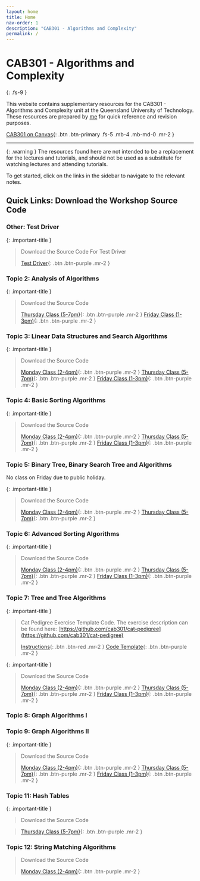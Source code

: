```yaml
---
layout: home
title: Home
nav-order: 1
description: "CAB301 - Algorithms and Complexity"
permalink: /
---
```


# CAB301 - Algorithms and Complexity
{: .fs-9 }

This website contains supplementary resources for the CAB301 - Algorithms and Complexity unit at the Queensland University of Technology. These resources are prepared by [me](https://github.com/autumnssuns) for quick reference and revision purposes.

[CAB301 on Canvas](https://canvas.qut.edu.au/courses/1910/modules){: .btn .btn-primary .fs-5 .mb-4 .mb-md-0 .mr-2 }

---

{: .warning }
The resources found here are not intended to be a replacement for the lectures and tutorials, and should not be used as a substitute for watching lectures and attending tutorials.

To get started, click on the links in the sidebar to navigate to the relevant notes.

## Quick Links: Download the Workshop Source Code

### Other: Test Driver

{: .important-title }
> Download the Source Code For Test Driver
>
> [Test Driver](https://github.com/cab301/test-driver/archive/main.zip){: .btn .btn-purple .mr-2 }

### Topic 2: Analysis of Algorithms

{: .important-title }
> Download the Source Code
> 
> [Thursday Class (5-7pm)](https://github.com/cab301/prac-02/archive/23se1-thu-5.zip){: .btn .btn-purple .mr-2 }
> [Friday Class (1-3pm)](https://github.com/cab301/prac-02/archive/23se1-fri-1.zip){: .btn .btn-purple .mr-2 }

### Topic 3: Linear Data Structures and Search Algorithms

{: .important-title }
> Download the Source Code
>
> [Monday Class (2-4pm)](https://github.com/cab301/prac-03/archive/23se1-mon-2.zip){: .btn .btn-purple .mr-2 }
> [Thursday Class (5-7pm)](https://github.com/cab301/prac-03/archive/23se1-thu-5.zip){: .btn .btn-purple .mr-2 }
> [Friday Class (1-3pm)](https://github.com/cab301/prac-03/archive/23se1-fri-1.zip){: .btn .btn-purple .mr-2 }

### Topic 4: Basic Sorting Algorithms

{: .important-title }
> Download the Source Code
>
> [Monday Class (2-4pm)](https://github.com/cab301/prac-04/archive/23se1-mon-2.zip){: .btn .btn-purple .mr-2 }
> [Thursday Class (5-7pm)](https://github.com/cab301/prac-04/archive/23se1-thu-5.zip){: .btn .btn-purple .mr-2 }
> [Friday Class (1-3pm)](https://github.com/cab301/prac-04/archive/23se1-fri-1.zip){: .btn .btn-purple .mr-2 }

### Topic 5: Binary Tree, Binary Search Tree and Algorithms

No class on Friday due to public holiday.

{: .important-title }
> Download the Source Code
>
> [Monday Class (2-4pm)](https://github.com/cab301/prac-05/archive/23se1-mon-2.zip){: .btn .btn-purple .mr-2 }
> [Thursday Class (5-7pm)](https://github.com/cab301/prac-05/archive/23se1-thu-5.zip){: .btn .btn-purple .mr-2 }

### Topic 6: Advanced Sorting Algorithms

{: .important-title }
> Download the Source Code
>
> [Monday Class (2-4pm)](https://github.com/cab301/prac-06/archive/23se1-mon-2.zip){: .btn .btn-purple .mr-2 }
> [Thursday Class (5-7pm)](https://github.com/cab301/prac-06/archive/23se1-thu-5.zip){: .btn .btn-purple .mr-2 }
> [Friday Class (1-3pm)](https://github.com/cab301/prac-06/archive/23se1-fri-1.zip){: .btn .btn-purple .mr-2 }

### Topic 7: Tree and Tree Algorithms

{: .important-title }
> Cat Pedigree Exercise Template Code. The exercise description can be found here: [https://github.com/cab301/cat-pedigree](https://github.com/cab301/cat-pedigree)
>
> [Instructions](https://github.com/cab301/cat-pedigree){: .btn .btn-red .mr-2 }
> [Code Template](https://github.com/cab301/cat-pedigree/archive/main.zip){: .btn .btn-purple .mr-2 }

{: .important-title }
> Download the Source Code
>
> [Monday Class (2-4pm)](https://github.com/cab301/prac-07/archive/23se1-mon-2.zip){: .btn .btn-purple .mr-2 }
> [Thursday Class (5-7pm)](https://github.com/cab301/prac-07/archive/23se1-thu-5.zip){: .btn .btn-purple .mr-2 }
> [Friday Class (1-3pm)](https://github.com/cab301/prac-07/archive/23se1-fri-1.zip){: .btn .btn-purple .mr-2 }

### Topic 8: Graph Algorithms I

### Topic 9: Graph Algorithms II

{: .important-title }
> Download the Source Code
>
> [Monday Class (2-4pm)](https://github.com/cab301/prac-09/archive/23se1-mon-2.zip){: .btn .btn-purple .mr-2 }
> [Thursday Class (5-7pm)](https://github.com/cab301/prac-09/archive/23se1-thu-5.zip){: .btn .btn-purple .mr-2 }
> [Friday Class (1-3pm)](https://github.com/cab301/prac-09/archive/23se1-fri-1.zip){: .btn .btn-purple .mr-2 }

### Topic 11: Hash Tables

{: .important-title }
> Download the Source Code
>
<!-- > [Monday Class (2-4pm)](https://github.com/cab301/prac-09/archive/23se1-mon-2.zip){: .btn .btn-purple .mr-2 } -->
> [Thursday Class (5-7pm)](https://github.com/cab301/prac-11/archive/23se1-thu-5.zip){: .btn .btn-purple .mr-2 }
<!-- > [Friday Class (1-3pm)](https://github.com/cab301/prac-09/archive/23se1-fri-1.zip){: .btn .btn-purple .mr-2 } -->


### Topic 12: String Matching Algorithms

> Download the Source Code
>
> [Monday Class (2-4pm)](https://github.com/cab301/prac-12/archive/23se1-mon-2.zip){: .btn .btn-purple .mr-2 }
<!-- > [Thursday Class (5-7pm)](https://github.com/cab301/prac-11/archive/23se1-thu-5.zip){: .btn .btn-purple .mr-2 } -->
<!-- > [Friday Class (1-3pm)](https://github.com/cab301/prac-09/archive/23se1-fri-1.zip){: .btn .btn-purple .mr-2 } -->
